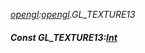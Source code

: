 _[opengl](../../modules/opengl/opengl-module.md):[opengl](../../modules/opengl/opengl-module.md).GL\_TEXTURE13_
##### Const GL\_TEXTURE13:[Int](../../modules/wonkey/wonkey-types-int.md)
